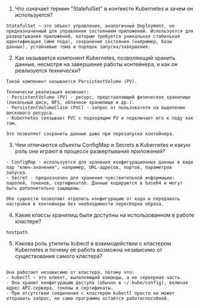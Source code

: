 1. Что означает термин "StatefulSet" в контексте Kubernetes и зачем он
используется?
```
StatefulSet — это объект управления, аналогичный Deployment, но предназначенный для управления состоянием приложений. Используется для развертывания приложений, которым требуется уникальная стабильная идентификация (имя пода), сохранение состояния (например, базы данных), устойчивые тома и порядок запуска/завершения.
```

2. Как называется компонент Kubernetes, позволяющий хранить данные,
несмотря на завершение работы контейнера, и как он реализуется
технически?
```
Такой компонент называется PersistentVolume (PV).

Технически реализация включает:
- PersistentVolume (PV) - ресурс, представляющий физическое хранилище (локальный диск, NFS, облачное хранилище и др.).
- PersistentVolumeClaim (PVC) - запрос от пользователя на выделение дискового ресурса.
- Kubernetes связывает PVC с подходящим PV и подключает его к поду как том.

Это позволяет сохранить данные даже при перезапуске контейнера.
```

3. Чем отличаются объекты ConfigMap и Secrets в Kubernetes и какую роль
они играют в процессе развертывания приложений?
```
- ConfigMap - используется для хранения конфигурационных данных в виде пар "ключ-значение", например, URL-адресов, портов, параметров запуска.
- Secret - предназначен для хранения чувствительной информации: паролей, токенов, сертификатов. Данные кодируются в base64 и могут быть дополнительно защищены.

Обе сущности позволяют отделить конфигурацию от кода и передавать настройки в контейнеры без необходимости пересборки образа.
```

4. Какие классы хранилищ были доступны на использованном в работе кластере?
```
hostpath
```

5. Какова роль утилиты kubectl в взаимодействии с кластером Kubernetes и
почему её работа возможна независимо от существования самого
кластера?
```kubectl — это командная утилита, используемая для взаимодействия с Kubernetes API Server. С её помощью можно управлять ресурсами: создавать, обновлять, удалять объекты (Pods, Deployments, Services и др.).

Она работает независимо от кластера, потому что:
- kubectl — это клиент, выполняющий команды, а не серверная часть.
- Она хранит конфигурацию доступа (обычно в ~/.kube/config), включая адрес API-сервера, токены и сертификаты.
- При отсутствии соединения с кластером kubectl просто не может отправить запрос, но сама программа остаётся работоспособной.
```